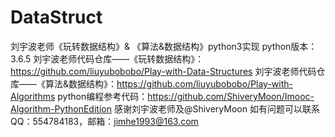 # DataStruct
刘宇波老师《玩转数据结构》& 《算法&数据结构》python3实现
python版本：3.6.5
刘宇波老师代码仓库——《玩转数据结构》：https://github.com/liuyubobobo/Play-with-Data-Structures
刘宇波老师代码仓库——《算法&数据结构》：https://github.com/liuyubobobo/Play-with-Algorithms
python编程参考代码：https://github.com/ShiveryMoon/Imooc-Algorithm-PythonEdition
感谢刘宇波老师及@ShiveryMoon
如有问题可以联系QQ：554784183，邮箱：jimhe1993@163.com
